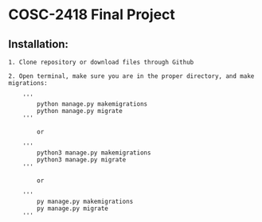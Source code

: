 # COSC-2418 Final Project

## Installation:

    1. Clone repository or download files through Github

    2. Open terminal, make sure you are in the proper directory, and make migrations:

        '''
            python manage.py makemigrations
            python manage.py migrate
        '''

            or

        '''
            python3 manage.py makemigrations
            python3 manage.py migrate
        '''

            or 

        '''
            py manage.py makemigrations
            py manage.py migrate
        '''